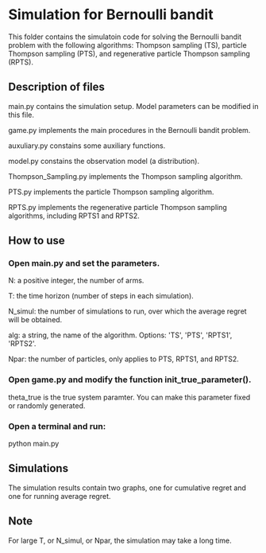 # Simulation for Bernoulli bandit

This folder contains the simulatoin code for solving the Bernoulli bandit problem
with the following algorithms: Thompson sampling (TS), particle Thompson sampling (PTS), 
and regenerative particle Thompson sampling (RPTS). 

## Description of files

main.py contains the simulation setup. Model parameters can be modified in this file.

game.py implements the main procedures in the Bernoulli bandit problem.

auxuliary.py constains some auxiliary functions. 

model.py constains the observation model (a distribution). 

Thompson_Sampling.py implements the Thompson sampling algorithm.

PTS.py implements the particle Thompson sampling algorithm.

RPTS.py implements the regenerative particle Thompson sampling algorithms, including RPTS1 and RPTS2. 



## How to use

### Open main.py and set the parameters. 

N: a positive integer, the number of arms.

T: the time horizon (number of steps in each simulation).

N_simul: the number of simulations to run, over which the average regret will be obtained.

alg: a string, the name of the algorithm. Options: 'TS', 'PTS', 'RPTS1', 'RPTS2'.

Npar: the number of particles, only applies to PTS, RPTS1, and RPTS2. 

### Open game.py and modify the function init_true_parameter().

theta_true is the true system paramter. You can make this parameter fixed or randomly generated. 


### Open a terminal and run:

python main.py


## Simulations


The simulation results contain two graphs, one for cumulative regret and one for 
running average regret. 


## Note

For large T, or N_simul, or Npar, the simulation may take a long time. 